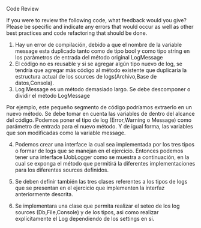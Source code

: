 Code Review

If you were to review the following code, what feedback would you give? Please be specific and indicate any errors that would occur as well as other best practices and code refactoring that should be done.

1.	Hay un error de compilación, debido a que el nombre de la variable message esta duplicado tanto como de tipo bool y como tipo string en los parámetros de entrada del método original LogMessage
2.	El código no es reusable y si se agregar algún tipo nuevo de log, se tendría que agregar más código al método existente que duplicaría la estructura actual de los sources de logs(Archivo,Base de datos,Consola).
3.	Log Message es un método demasiado largo. Se debe descomponer o dividir el método LogMessage
 
Por ejemplo, este pequeño segmento de código podríamos extraerlo en un nuevo método. Se debe tomar en cuenta las variables de dentro del alcance del código. Podemos poner el tipo de log (Error,Warning o Message) como parámetro de entrada para el nuevo método. Y de igual forma, las variables que son modificadas como la variable message.

 

4.	Podemos crear una interface la cual sea implementada por los tres tipos o formar de logs que se manejan en el ejercicio. Entonces podemos tener una interface IJobLogger como se muestra a continuación, en la cual se exponga el método que permitirá la diferentes implementaciones para los diferentes sources definidos.






5.	Se deben definir también las tres clases referentes a los tipos de logs que se presentan en el ejercicio que implementen la interfaz anteriormente descrita.
6.	Se implementara una clase que permita realizar el seteo de los log sources (Db,File,Console) y de los tipos, asi como realizar explícitamente el Log dependiendo de los settings en sí.
